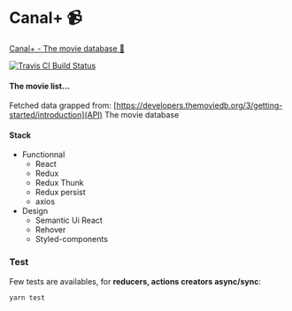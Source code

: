 # Canal+ 📹

[Canal+ - The movie database 🎥](https://canalplus.paulrossethings.com)

[![Travis CI Build Status](https://travis-ci.org/PaulRosset/canal-test.svg?branch=master)](https://travis-ci.org/PaulRosset/canal-test)

#### The movie list...

Fetched data grapped from: [https://developers.themoviedb.org/3/getting-started/introduction](API) The movie database

#### Stack

- Functionnal
  - React
  - Redux
  - Redux Thunk
  - Redux persist
  - axios
- Design
  - Semantic Ui React
  - Rehover
  - Styled-components

### Test

Few tests are availables, for **reducers, actions creators async/sync**:

```
yarn test
```
